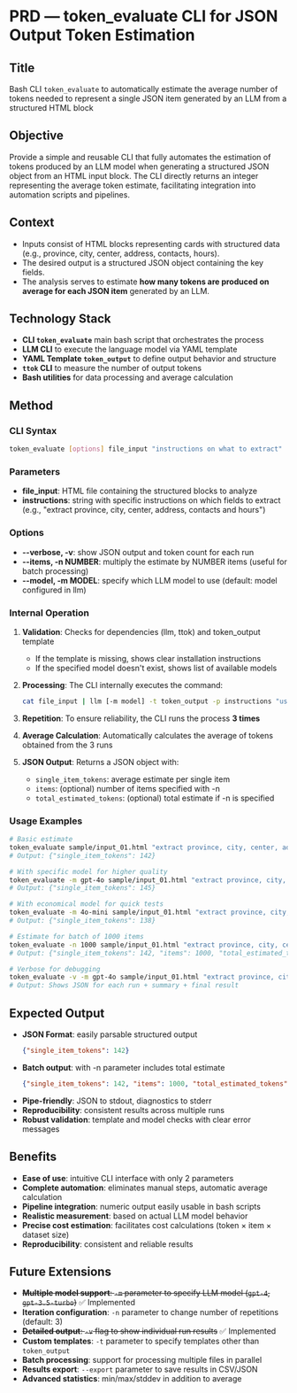 # PRD — token_evaluate CLI for JSON Output Token Estimation

## Title
Bash CLI `token_evaluate` to automatically estimate the average number of tokens needed to represent a single JSON item generated by an LLM from a structured HTML block

## Objective
Provide a simple and reusable CLI that fully automates the estimation of tokens produced by an LLM model when generating a structured JSON object from an HTML input block. The CLI directly returns an integer representing the average token estimate, facilitating integration into automation scripts and pipelines.

## Context
- Inputs consist of HTML blocks representing cards with structured data (e.g., province, city, center, address, contacts, hours).
- The desired output is a structured JSON object containing the key fields.
- The analysis serves to estimate **how many tokens are produced on average for each JSON item** generated by an LLM.

## Technology Stack
- **CLI `token_evaluate`** main bash script that orchestrates the process
- **LLM CLI** to execute the language model via YAML template
- **YAML Template `token_output`** to define output behavior and structure
- **`ttok` CLI** to measure the number of output tokens
- **Bash utilities** for data processing and average calculation

## Method

### CLI Syntax
```bash
token_evaluate [options] file_input "instructions on what to extract"
```

### Parameters
- **file_input**: HTML file containing the structured blocks to analyze
- **instructions**: string with specific instructions on which fields to extract (e.g., "extract province, city, center, address, contacts and hours")

### Options
- **--verbose, -v**: show JSON output and token count for each run
- **--items, -n NUMBER**: multiply the estimate by NUMBER items (useful for batch processing)
- **--model, -m MODEL**: specify which LLM model to use (default: model configured in llm)

### Internal Operation
1. **Validation**: Checks for dependencies (llm, ttok) and token_output template
   - If the template is missing, shows clear installation instructions
   - If the specified model doesn't exist, shows list of available models

2. **Processing**: The CLI internally executes the command:
   ```bash
   cat file_input | llm [-m model] -t token_output -p instructions "user_instructions" | ttok
   ```

3. **Repetition**: To ensure reliability, the CLI runs the process **3 times**

4. **Average Calculation**: Automatically calculates the average of tokens obtained from the 3 runs

5. **JSON Output**: Returns a JSON object with:
   - `single_item_tokens`: average estimate per single item
   - `items`: (optional) number of items specified with -n
   - `total_estimated_tokens`: (optional) total estimate if -n is specified

### Usage Examples

```bash
# Basic estimate
token_evaluate sample/input_01.html "extract province, city, center, address, contacts and hours"
# Output: {"single_item_tokens": 142}

# With specific model for higher quality
token_evaluate -m gpt-4o sample/input_01.html "extract province, city, center, address, contacts and hours"
# Output: {"single_item_tokens": 145}

# With economical model for quick tests
token_evaluate -m 4o-mini sample/input_01.html "extract province, city, center, address, contacts and hours"
# Output: {"single_item_tokens": 138}

# Estimate for batch of 1000 items
token_evaluate -n 1000 sample/input_01.html "extract province, city, center, address, contacts and hours"
# Output: {"single_item_tokens": 142, "items": 1000, "total_estimated_tokens": 142000}

# Verbose for debugging
token_evaluate -v -m gpt-4o sample/input_01.html "extract province, city, center, address, contacts and hours"
# Output: Shows JSON for each run + summary + final result
```

## Expected Output

- **JSON Format**: easily parsable structured output
  ```json
  {"single_item_tokens": 142}
  ```
- **Batch output**: with -n parameter includes total estimate
  ```json
  {"single_item_tokens": 142, "items": 1000, "total_estimated_tokens": 142000}
  ```
- **Pipe-friendly**: JSON to stdout, diagnostics to stderr
- **Reproducibility**: consistent results across multiple runs
- **Robust validation**: template and model checks with clear error messages

## Benefits

- **Ease of use**: intuitive CLI interface with only 2 parameters
- **Complete automation**: eliminates manual steps, automatic average calculation
- **Pipeline integration**: numeric output easily usable in bash scripts
- **Realistic measurement**: based on actual LLM model behavior
- **Precise cost estimation**: facilitates cost calculations (token × item × dataset size)
- **Reproducibility**: consistent and reliable results

## Future Extensions

- ~~**Multiple model support**: `-m` parameter to specify LLM model (`gpt-4`, `gpt-3.5-turbo`)~~ ✅ Implemented
- **Iteration configuration**: `-n` parameter to change number of repetitions (default: 3)
- ~~**Detailed output**: `-v` flag to show individual run results~~ ✅ Implemented
- **Custom templates**: `-t` parameter to specify templates other than `token_output`
- **Batch processing**: support for processing multiple files in parallel
- **Results export**: `--export` parameter to save results in CSV/JSON
- **Advanced statistics**: min/max/stddev in addition to average

